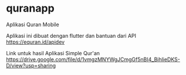 # quranapp

Aplikasi Quran Mobile

Aplikasi ini dibuat dengan flutter dan bantuan dari API https://equran.id/apidev 

Link untuk hasil Aplikasi Simple Qur'an https://drive.google.com/file/d/1vmgzMNYWgJCmgGf5nBI4_BihlieDKS-D/view?usp=sharing
